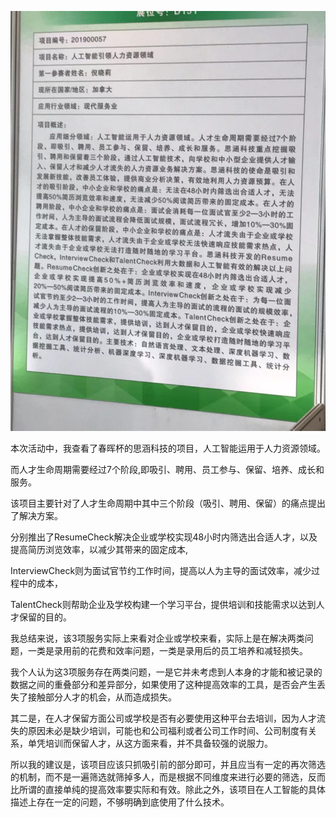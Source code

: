 

![春晖杯](春晖杯.jpg)

本次活动中，我查看了春晖杯的思涵科技的项目，人工智能运用于人力资源领域。

而人才生命周期需要经过7个阶段,即吸引、聘用、员工参与、保留、培养、成长和服务。

该项目主要针对了人才生命周期中其中三个阶段（吸引、聘用、保留）的痛点提出了解决方案。

分别推出了ResumeCheck解决企业或学校实现48小时内筛选出合适人才，以及提高简历浏览效率，以减少其带来的固定成本, 

InterviewCheck则为面试官节约工作时间，提高以人为主导的面试效率，减少过程中的成本，

TalentCheck则帮助企业及学校构建一个学习平台，提供培训和技能需求以达到人才保留的目的。

我总结来说，该3项服务实际上来看对企业或学校来看，实际上是在解决两类问题，一类是录用前的花费和效率问题，一类是录用后的员工培养和减轻损失。

我个人认为这3项服务存在两类问题，一是它并未考虑到人本身的才能和被记录的数据之间的重叠部分和差异部分，如果使用了这种提高效率的工具，是否会产生丢失了接触部分人才的机会，从而造成损失。

其二是，在人才保留方面公司或学校是否有必要使用这种平台去培训，因为人才流失的原因未必是缺少培训，可能也和公司福利或者公司工作时间、公司制度有关系，单凭培训而保留人才，从这方面来看，并不具备较强的说服力。

所以我的建议是，该项目应该只抓吸引前的部分即可，并且应当有一定的再次筛选的机制，而不是一遍筛选就筛掉多人，而是根据不同维度来进行必要的筛选，反而比所谓的直接单纯的提高效率要实际和有效。除此之外，该项目在人工智能的具体描述上存在一定的问题，不够明确到底使用了什么技术。
